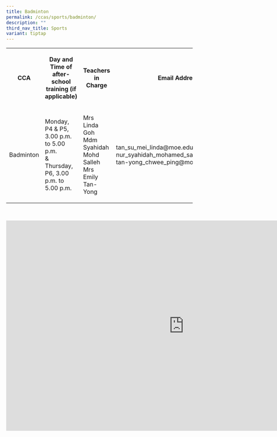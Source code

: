 ```yaml
---
title: Badminton
permalink: /ccas/sports/badminton/
description: ""
third_nav_title: Sports
variant: tiptap
---
```

<table style="minWidth: 100px">
<colgroup>
<col>
<col>
<col>
<col>
</colgroup>
<tbody>
<tr>
<th rowspan="1" colspan="1">
<p>CCA</p>
</th>
<th rowspan="1" colspan="1">
<p>Day and Time of after-school training (if applicable)</p>
</th>
<th rowspan="1" colspan="1">
<p>Teachers in Charge</p>
</th>
<th rowspan="1" colspan="1">
<p>Email Address</p>
</th>
</tr>
<tr>
<td rowspan="1" colspan="1">
<p>Badminton</p>
</td>
<td rowspan="1" colspan="1">
<p>Monday, P4 &amp; P5, 3.00 p.m. to 5.00 p.m.
<br>&amp;
<br>Thursday, P6, 3.00 p.m. to 5.00 p.m.</p>
</td>
<td rowspan="1" colspan="1">
<p>Mrs Linda Goh
<br>Mdm Syahidah Mohd Salleh
<br>Mrs Emily Tan-Yong</p>
</td>
<td rowspan="1" colspan="1">
<p>tan_su_mei_linda@moe.edu.sg
<br>nur_syahidah_mohamed_salleh@moe.edu.sg
<br>tan-yong_chwee_ping@moe.edu.sg</p>
</td>
</tr>
</tbody>
</table>
<p>
<br>
</p>
<div class="iframe-wrapper">
<iframe height="569" width="960" allowfullscreen="true" frameborder="0" src="https://docs.google.com/presentation/d/e/2PACX-1vSHSnBTDTg00hfgbWDyyFnLgiXFo2Ejc9M0P6iHcV-XdIxRBUEs1Dg9uURwjqzEGZylDP68j4AFU6tL/embed?start=false&amp;loop=false&amp;delayms=3000"></iframe>
</div>
<p></p>